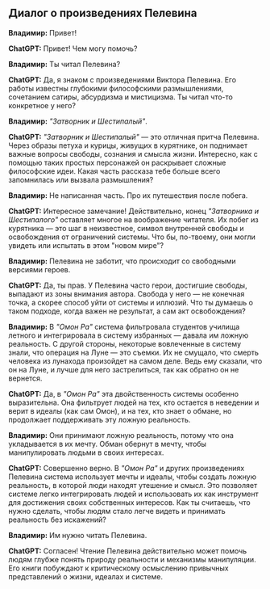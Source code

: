 ## Диалог о произведениях Пелевина

**Владимир:** Привет!

**ChatGPT:** Привет! Чем могу помочь?

**Владимир:** Ты читал Пелевина?

**ChatGPT:** Да, я знаком с произведениями Виктора Пелевина. Его работы известны глубокими философскими размышлениями, сочетанием сатиры, абсурдизма и мистицизма. Ты читал что-то конкретное у него?

**Владимир:** *"Затворник и Шестипалый"*.

**ChatGPT:** *"Затворник и Шестипалый"* — это отличная притча Пелевина. Через образы петуха и курицы, живущих в курятнике, он поднимает важные вопросы свободы, сознания и смысла жизни. Интересно, как с помощью таких простых персонажей он раскрывает сложные философские идеи. Какая часть рассказа тебе больше всего запомнилась или вызвала размышления?

**Владимир:** Не написанная часть. Про их путешествия после побега.

**ChatGPT:** Интересное замечание! Действительно, конец *"Затворника и Шестипалого"* оставляет многое на воображение читателя. Их побег из курятника — это шаг в неизвестное, символ внутренней свободы и освобождения от ограничений системы. Что бы, по-твоему, они могли увидеть или испытать в этом "новом мире"?

**Владимир:** Пелевина не заботит, что происходит со свободными версиями героев.

**ChatGPT:** Да, ты прав. У Пелевина часто герои, достигшие свободы, выпадают из зоны внимания автора. Свобода у него — не конечная точка, а скорее способ уйти от системы и иллюзий. Что ты думаешь о таком подходе, когда важен не результат, а сам акт освобождения?

**Владимир:** В *"Омон Ра"* система фильтровала студентов училища летного и интегрировала в систему избранных — давала им ложную реальность. С другой стороны, некоторые вовлеченные в систему знали, что операция на Луне — это съемки. Их не смущало, что смерть человека из лунахода произойдет на самом деле. Ведь ему сказали, что он на Луне, и лучше для него застрелиться, так как обратно он не вернется.

**ChatGPT:** Да, в *"Омон Ра"* эта двойственность системы особенно выразительна. Она фильтрует людей на тех, кто остается в неведении и верит в идеалы (как сам Омон), и на тех, кто знает о обмане, но продолжает поддерживать эту ложную реальность. 

**Владимир:** Они принимают ложную реальность, потому что она укладывается в их мечту. Обман обернут в мечту, чтобы манипулировать людьми в своих интересах.

**ChatGPT:** Совершенно верно. В *"Омон Ра"* и других произведениях Пелевина система использует мечты и идеалы, чтобы создать ложную реальность, в которой люди находят утешение и смысл. Это позволяет системе легко интегрировать людей и использовать их как инструмент для достижения своих собственных интересов. Как ты считаешь, что нужно сделать, чтобы людям стало легче видеть и принимать реальность без искажений?

**Владимир:** Им нужно читать Пелевина.

**ChatGPT:** Согласен! Чтение Пелевина действительно может помочь людям глубже понять природу реальности и механизмы манипуляции. Его книги побуждают к критическому осмыслению привычных представлений о жизни, идеалах и системе.
